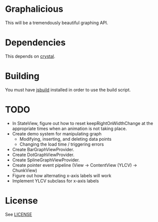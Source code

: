 # Graphalicious

This will be a tremendously beautiful graphing API.

# Dependencies

This depends on [crystal](https://github.com/unixpickle/crystal).

# Building

You must have [jsbuild](https://github.com/unixpickle/jsbuild) installed in order to use the build script.

# TODO

 * In StateView, figure out how to reset keepRightOnWidthChange at the appropriate times when an animation is not taking place.
 * Create demo system for manipulating graph
   * Modifying, inserting, and deleting data points
   * Changing the load time / triggering errors
 * Create BarGraphViewProvider.
 * Create DotGraphViewProvider.
 * Create SplineGraphViewProvider.
 * Create pointer event pipeline (View -> ContentView (YLCV) -> ChunkView)
 * Figure out how alternating x-axis labels will work
 * Implement YLCV subclass for x-axis labels

# License

See [LICENSE](LICENSE)
